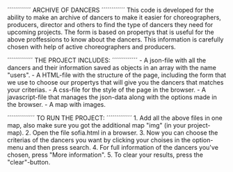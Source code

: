 ´´´´´´´´´´´´
ARCHIVE OF DANCERS
´´´´´´´´´´´´
    This code is developed for the ability to make an archive of dancers to make it easier for choreographers, producers, director and others to find the type of dancers they need for upcoming projects. The form is based on propertys that is useful for the above proffessions to know about the dancers. This information is carefully chosen with help of active choreographers and producers. 

´´´´´´´´´´´´´
THE PROJECT INCLUDES:
´´´´´´´´´´´´´
    - A json-file with all the dancers and their information saved as objects in an array with the name "users". 
    - A HTML-file with the structure of the page, including the form that we use to choose our propertys that will give you the dancers that matches your criterias.
    - A css-file for the style of the page in the browser.
    - A javascript-file that manages the json-data along with the options made in the browser. 
    - A map with images.

´´´´´´´´´´´´´´
TO RUN THE PROJECT:
´´´´´´´´´´´´´
    1. Add all the above files in one map, also make sure you got the additional map "img" (in your project-map).
    2. Open the file sofia.html in a browser.
    3. Now you can choose the criterias of the dancers you want by clicking your choises in the option-menu and then press search.
    4. For full information of the dancers you've chosen, press "More information".
    5. To clear your results, press the "clear"-button.





